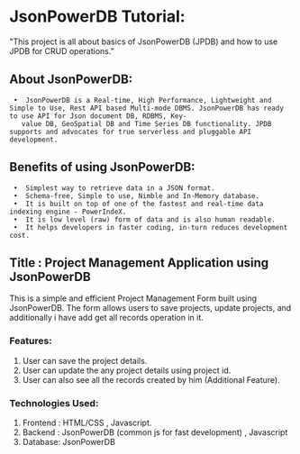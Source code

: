 # JsonPowerDB Tutorial:

"This project is all about basics of JsonPowerDB (JPDB) and how to use JPDB for CRUD operations."

## About JsonPowerDB:
     •	JsonPowerDB is a Real-time, High Performance, Lightweight and Simple to Use, Rest API based Multi-mode DBMS. JsonPowerDB has ready to use API for Json document DB, RDBMS, Key- 
       value DB, GeoSpatial DB and Time Series DB functionality. JPDB supports and advocates for true serverless and pluggable API development.
## Benefits of using JsonPowerDB:
     •	Simplest way to retrieve data in a JSON format.
     •	Schema-free, Simple to use, Nimble and In-Memory database.
     •	It is built on top of one of the fastest and real-time data indexing engine - PowerIndeX.
     •	It is low level (raw) form of data and is also human readable.
     •	It helps developers in faster coding, in-turn reduces development cost.

## Title : Project Management Application using JsonPowerDB

This is a simple and efficient Project Management Form built using JsonPowerDB. The form allows users to save projects, update projects, and additionally i have add get all records operation in it.

### Features:
   1. User can save the project details.
   2. User can update the any project details using project id.
   3. User can also see all the records created by him (Additional Feature).

### Technologies Used:
   1. Frontend : HTML/CSS , Javascript.
   2. Backend : JsonPowerDB (common js for fast development) , Javascript
   3. Database: JsonPowerDB

